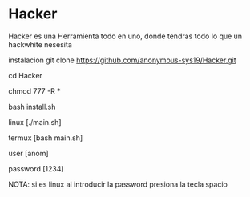 # Hacker
Hacker  es  una Herramienta todo en uno, donde tendras todo lo que un hackwhite nesesita


instalacion 
  git clone https://github.com/anonymous-sys19/Hacker.git
  
  cd Hacker
  
  chmod 777 -R *
  
  bash install.sh
  
  linux [./main.sh]
  
  termux [bash main.sh]

user [anom]

password [1234]

NOTA: si es linux al introducir  la password presiona la tecla spacio
